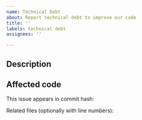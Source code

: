 ```yaml
---
name: Technical Debt
about: Report technical debt to improve our code
title: ''
labels: technical debt
assignees: ''

---
```


## Description
<!-- Please describe the technical issue in detail. Optionally include a suggested solution. -->

## Affected code
<!-- This will help locate the issue and determine if it's still relevant in the future. -->

This issue appears in commit hash: 

Related files (optionally with line numbers):
